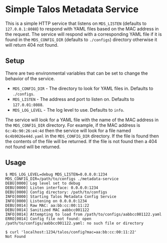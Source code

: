 # Simple Talos Metadata Service

This is a simple HTTP service that listens on `MDS_LISTEN` (defaults to `127.0.0.1:8088`) to respond with YAML files based on the MAC address in the request. The service will respond with a corresponding YAML file if it is found in the `MDS_CONFIG_DIR` (defaults to `./configs`) directory otherwise it will return 404 not found.

## Setup

There are two environmental variables that can be set to change the behavior of the service.

* `MDS_CONFIG_DIR` - The directory to look for YAML files in. Defaults to `./configs`.
* `MDS_LISTEN` - The address and port to listen on. Defaults to `127.0.01:8088`.
* `MDS_LOG_LEVEL` - The log level to use. Defaults to `info`.

The service will look for a YAML file with the name of the MAC address in the `MDS_CONFIG_DIR` directory. For example, if the MAC address is `6c:4b:90:26:e4:4d` then the service will look for a file named `6c4b9026e44d.yaml` in the `MDS_CONFIG_DIR` directory. If the file is found then the contents of the file will be returned. If the file is not found then a 404 not found will be returned.

## Usage

```shell
$ MDS_LOG_LEVEL=debug MDS_LISTEN=0.0.0.0:1234 MDS_CONFIG_DIR=/path/to/configs ./metadata-service
DEBU[0000] Log level set to debug
DEBU[0000] Listen interface: 0.0.0.0:1234
DEBU[0000] Config directory: /path/to/configs
INFO[0000] Starting Talos Metadata Config Service
INFO[0000] Listening on 0.0.0.0:1234
DEBU[0014] Raw MAC: aa:bb:cc:00:11:22
DEBU[0014] Sanitized MAC aabbcc001122
INFO[0014] Attempting to load from /path/to/configs/aabbcc001122.yaml
ERRO[0014] Config file not found: open /path/to/configs/aabbcc001122.yaml: no such file or directory

$ curl 'localhost:1234/talos/config?mac=aa:bb:cc:00:11:22'
Not Found
```
